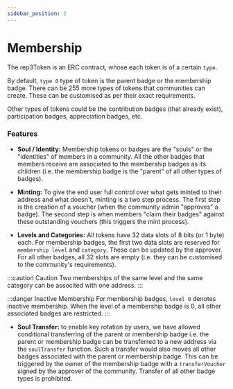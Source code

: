 ```yaml
---
sidebar_position: 2
---
```


# Membership

The rep3Token is an ERC contract, whose each token is of a certain `type`. 

By default, `type 0` type of token is the parent badge or the membership badge. There can be 255 more types of tokens that communities can create. These can be customised as per their exact requirements. 

Other types of tokens could be the contribution badges (that already exist), participation badges, appreciation badges, etc.

### Features

- **Soul / Identity:** Membership tokens or badges are the "souls" or the "identities" of members in a community. All the other badges that members receive are associated to the membership badges as its children (i.e. the membership badge is the "parent" of all other types of badges). 

- **Minting:** To give the end user full control over what gets minted to their address and what doesn't, minting is a two step process. The first step is the creation of a voucher (when the community admin "approves" a badge). The second step is when members "claim their badges" against these outstanding vouchers (this triggers the mint process).

- **Levels and Categories:** All tokens have 32 data slots of 8 bits (or 1 byte) each. For membership badges, the first two data slots are reserved for `membership level` and `category`. These can be updated by the approver. For all other badges, all 32 slots are empty (i.e. they can be customised to the community's requirements). 

:::caution Caution
Two memberships of the same level and the same category can be associted with one address.
:::

:::danger Inactive Membership
For membership badges, `level 0` denotes inactive membership. When the level of a membership badge is 0, all other associated badges are restricted.
:::

- **Soul Transfer:** to enable key rotation by users, we have allowed conditional transferring of the parent or membership badge i.e. the parent or membership badge can be transferred to a new address via the `soulTransfer` function. Such a transfer would also moves all other badges associated with the parent or membership badge. This can be triggered by the owner of the membership badge with a `transferVoucher` signed by the approver of the community. Transfer of all other badge types is prohibited.